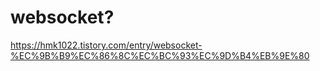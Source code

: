 # websocket?
https://hmk1022.tistory.com/entry/websocket-%EC%9B%B9%EC%86%8C%EC%BC%93%EC%9D%B4%EB%9E%80
